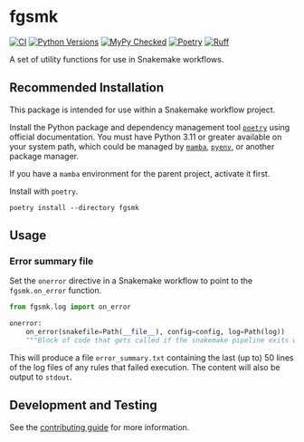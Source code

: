# fgsmk

[![CI](https://github.com/fulcrumgenomics/fgsmk/actions/workflows/python_package.yml/badge.svg?branch=main)](https://github.com/fulcrumgenomics/fgsmk/actions/workflows/python_package.yml?query=branch%3Amain)
[![Python Versions](https://img.shields.io/badge/python-3.11_|_3.12-blue)](https://github.com/fulcrumgenomics/fgsmk)
[![MyPy Checked](http://www.mypy-lang.org/static/mypy_badge.svg)](http://mypy-lang.org/)
[![Poetry](https://img.shields.io/endpoint?url=https://python-poetry.org/badge/v0.json)](https://python-poetry.org/)
[![Ruff](https://img.shields.io/endpoint?url=https://raw.githubusercontent.com/astral-sh/ruff/main/assets/badge/v2.json)](https://docs.astral.sh/ruff/)

A set of utility functions for use in Snakemake workflows.

## Recommended Installation

This package is intended for use within a Snakemake workflow project.

Install the Python package and dependency management tool [`poetry`](https://python-poetry.org/docs/#installation) using official documentation.
You must have Python 3.11 or greater available on your system path, which could be managed by [`mamba`](https://mamba.readthedocs.io/en/latest/installation/mamba-installation.html), [`pyenv`](https://github.com/pyenv/pyenv), or another package manager.

If you have a `mamba` environment for the parent project, activate it first.

Install with `poetry`.

```console
poetry install --directory fgsmk
```

## Usage

### Error summary file

Set the `onerror` directive in a Snakemake workflow to point to the `fgsmk.on_error` function.

```python
from fgsmk.log import on_error

onerror:
    on_error(snakefile=Path(__file__), config=config, log=Path(log))
    """Block of code that gets called if the snakemake pipeline exits with an error."""
```

This will produce a file `error_summary.txt` containing the last (up to) 50 lines of the log files of any rules that failed execution.
The content will also be output to `stdout`.

## Development and Testing

See the [contributing guide](./CONTRIBUTING.md) for more information.
